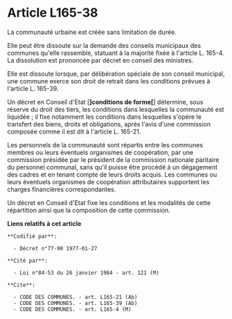 # Article L165-38

La communauté urbaine est créée sans limitation de durée.

Elle peut être dissoute sur la demande des conseils municipaux des communes qu'elle rassemble, statuant à la majorité fixée à
l'article L. 165-4. La dissolution est prononcée par décret en conseil des ministres.

Elle est dissoute lorsque, par délibération spéciale de son conseil municipal, une commune exerce son droit de retrait dans
les conditions prévues à l'article L. 165-39.

Un décret en Conseil d'Etat [**]conditions de forme[**] détermine, sous réserve du droit des tiers, les conditions dans
lesquelles la communauté est liquidée ; il fixe notamment les conditions dans lesquelles s'opère le transfert des biens,
droits et obligations, après l'avis d'une commission composée comme il est dit à l'article L. 165-21.

Les personnels de la communauté sont répartis entre les communes membres ou leurs éventuels organismes de coopération, par
une commission présidée par le président de la commission nationale paritaire du personnel communal, sans qu'il puisse être
procédé à un dégagement des cadres et en tenant compte de leurs droits acquis. Les communes ou leurs éventuels organismes de
coopération attributaires supportent les charges financières correspondantes.

Un décret en Conseil d'Etat fixe les conditions et les modalités de cette répartition ainsi que la composition de cette
commission.

**Liens relatifs à cet article**

	**Codifié par**:

	  - Décret n°77-90 1977-01-27

	**Cité par**:

	  - Loi n°84-53 du 26 janvier 1984 - art. 121 (M)

	**Cite**:

	  - CODE DES COMMUNES. - art. L165-21 (Ab)
	  - CODE DES COMMUNES. - art. L165-39 (Ab)
	  - CODE DES COMMUNES. - art. L165-4 (M)

